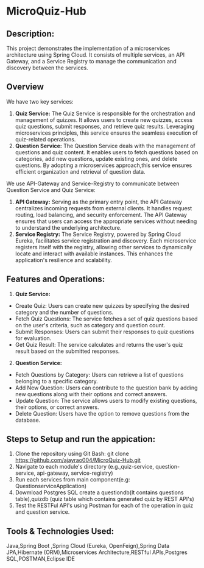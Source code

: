 # MicroQuiz-Hub
## Description:
This project demonstrates the implementation of a microservices architecture using Spring Cloud. It consists of multiple services, an API Gateway, and a Service Registry to manage 
the communication and discovery between the services.
## Overview
We have two key services:
1. **Quiz Service:** The Quiz Service is responsible for the orchestration and management of quizzes. It allows users to create new quizzes, access quiz questions, submit responses, 
and retrieve quiz results. Leveraging microservices principles, this service ensures the seamless execution of quiz-related operations.
2. **Question Service:** The Question Service deals with the management of questions and quiz content. It enables users to fetch questions based on categories, add new questions,
update existing ones, and delete questions. By adopting a microservices approach,this service ensures efficient organization and retrieval of question data.

We use API-Gateway and Service-Registry to communicate between Question Service and Quiz Service:
1. **API Gateway:** Serving as the primary entry point, the API Gateway centralizes incoming requests from external clients. It handles request routing, load balancing, and security 
enforcement. The API Gateway ensures that users can access the appropriate services without needing to understand the underlying architecture.
2. **Service Registry:** The Service Registry, powered by Spring Cloud Eureka, facilitates service registration and discovery. Each microservice registers itself with the registry,
allowing other services to dynamically locate and interact with available instances. This enhances the application's resilience and scalability.

## Features and Operations:
1. **Quiz Service:**
* Create Quiz: Users can create new quizzes by specifying the desired category and the number of questions.
* Fetch Quiz Questions: The service fetches a set of quiz questions based on the user's criteria, such as category and question count.
* Submit Responses: Users can submit their responses to quiz questions for evaluation.
* Get Quiz Result: The service calculates and returns the user's quiz result based on the submitted responses.
2. **Question Service:**
* Fetch Questions by Category: Users can retrieve a list of questions belonging to a specific category.
* Add New Question: Users can contribute to the question bank by adding new questions along with their options and correct answers.
* Update Question: The service allows users to modify existing questions, their options, or correct answers.
* Delete Question: Users have the option to remove questions from the database.

## Steps to Setup and run the appication:
1. Clone the repository using Git Bash: git clone https://github.com/ajayrao004/MicroQuiz-Hub.git
2. Navigate to each module's directory (e.g.,quiz-service, question-service, api-gateway, service-registry) 
3. Run each services from main component(e.g: QuestionserviceApplication)
4. Dowmload Postgres SQL create a questiondb(It contains questions table),quizdb (quiz table which contains generated quiz by REST API's)
5. Test the RESTFul API's using Postman for each of the operation in quiz and question service.

## Tools & Technologies Used:                      
Java,Spring Boot ,Spring Cloud (Eureka, OpenFeign),Spring Data JPA,Hibernate (ORM),Microservices Architecture,RESTful APIs,Postgres SQL,POSTMAN,Eclipse IDE



